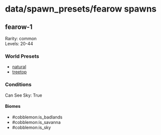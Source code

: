 # data/spawn_presets/fearow spawns  
  
## fearow-1  
Rarity: common  
Levels: 20-44  
  
### World Presets  
* [natural](/data/world_presets/natural.md)  
* [treetop](/data/world_presets/treetop.md)  
  
### Conditions  
Can See Sky: True  
  
#### Biomes  
  * #cobblemon:is_badlands
  * #cobblemon:is_savanna
  * #cobblemon:is_sky
  

